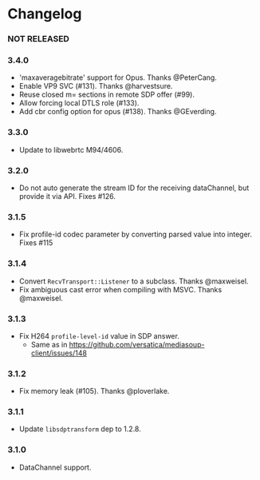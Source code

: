 # Changelog


### NOT RELEASED


### 3.4.0

* 'maxaveragebitrate' support for Opus. Thanks @PeterCang.
*  Enable VP9 SVC (#131). Thanks @harvestsure.
*  Reuse closed m= sections in remote SDP offer (#99).
*  Allow forcing local DTLS role (#133).
*  Add cbr config option for opus (#138). Thanks @GEverding.

### 3.3.0

* Update to libwebrtc M94/4606.

### 3.2.0

* Do not auto generate the stream ID for the receiving dataChannel,
  but provide it via API. Fixes #126.


### 3.1.5

* Fix profile-id codec parameter by converting parsed value into integer. Fixes #115


### 3.1.4

* Convert `RecvTransport::Listener` to a subclass. Thanks @maxweisel.
* Fix ambiguous cast error when compiling with MSVC. Thanks @maxweisel.


### 3.1.3

* Fix H264 `profile-level-id` value in SDP answer.
  - Same as in https://github.com/versatica/mediasoup-client/issues/148


### 3.1.2

* Fix memory leak (#105). Thanks @ploverlake.


### 3.1.1

* Update `libsdptransform` dep to 1.2.8.


### 3.1.0

* DataChannel support.
